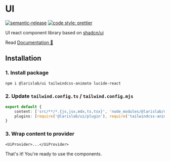 # UI

[![semantic-release](https://img.shields.io/badge/%20%20%F0%9F%93%A6%F0%9F%9A%80-semantic--release-e10079.svg)](https://github.com/semantic-release/semantic-release)
[![code style: prettier](https://img.shields.io/badge/code_style-prettier-ff69b4.svg)](https://github.com/prettier/prettier)

UI react component library based on [shadcn/ui](https://ui.shadcn.com/)

Read [Documentation 📘](https://ui.larislab.com)

## Installation

### 1. Install package

```bash
npm i @larislab/ui tailwindcss-animate lucide-react
```

### 2. Update `tailwind.config.ts` / `tailwind.config.mjs`

```ts
export default {
    content: ['src/**/*.{js,jsx,mdx,ts,tsx}', 'node_modules/@larislab/ui/dist/**/*.js'],
    plugins: [require('@larislab/ui/plugin'), require('tailwindcss-animate')],
}
```

### 3. Wrap content to provider

```tsx
<UiProvider>...</UiProvider>
```

That's it! You're ready to use the components.
